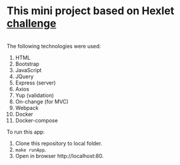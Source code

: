 # This mini project based on Hexlet [challenge](https://ru.hexlet.io/challenges/js_frontend_architecture_form_state_exercise)

<br>  
The following technologies were used:

1.  HTML
2.  Bootstrap
3.  JavaScript
4.  JQuery
5.  Express (server)
6.  Axios
7.  Yup (validation)
8.  On-change (for MVC)
9.  Webpack
10. Docker
11. Docker-compose

To run this app:

1. Clone this repository to local folder.
2. `make runApp`.
3. Open in browser http://localhost:80.
